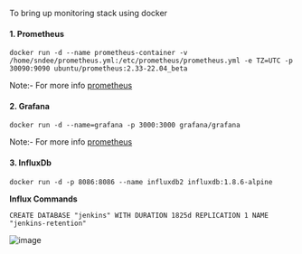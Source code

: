 To bring up monitoring stack using docker 

#### 1. Prometheus

```
docker run -d --name prometheus-container -v /home/sndee/prometheus.yml:/etc/prometheus/prometheus.yml -e TZ=UTC -p 30090:9090 ubuntu/prometheus:2.33-22.04_beta
```

Note:- For more info [prometheus](https://hub.docker.com/r/ubuntu/prometheus)

#### 2. Grafana

```
docker run -d --name=grafana -p 3000:3000 grafana/grafana
```

Note:- For more info [prometheus](https://hub.docker.com/r/grafana/grafana)

#### 3. InfluxDb

```
docker run -d -p 8086:8086 --name influxdb2 influxdb:1.8.6-alpine
```

**Influx Commands**
```
CREATE DATABASE "jenkins" WITH DURATION 1825d REPLICATION 1 NAME "jenkins-retention"

```


![image](https://user-images.githubusercontent.com/29688323/218266342-da04d428-5e2f-4986-a68e-1d3789046eb5.png)
